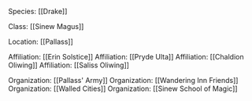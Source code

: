 Species: [[Drake]]

Class: [[Sinew Magus]]

Location: [[Pallass]]

Affiliation: [[Erin Solstice]]
Affiliation: [[Pryde Ulta]]
Affiliation: [[Chaldion Oliwing]]
Affiliation: [[Saliss Oliwing]]

Organization: [[Pallass' Army]]
Organization: [[Wandering Inn Friends]]
Organization: [[Walled Cities]]
Organization: [[Sinew School of Magic]]

